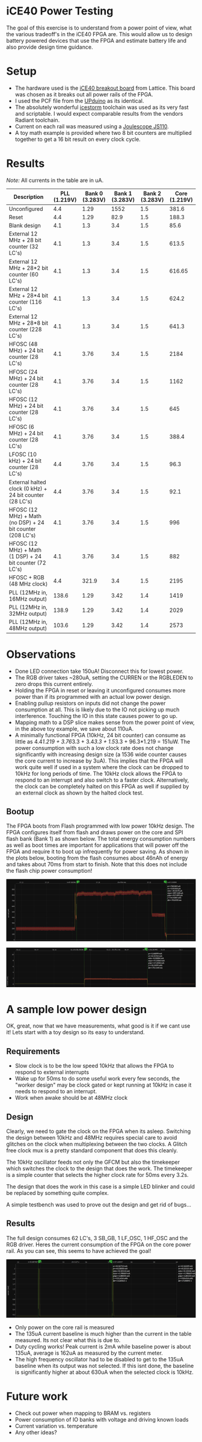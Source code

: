 # iCE40 Power Testing

The goal of this exercise is to understand from a power point of view, what the various tradeoff's in the iCE40 FPGA are. This would allow us to design battery powered devices that use the FPGA and estimate battery life and also provide design time guidance.

# Setup
- The hardware used is the [iCE40 breakout board](https://www.latticesemi.com/en/Products/DevelopmentBoardsAndKits/iCE40UltraPlusBreakoutBoard) from Lattice. This board was chosen as it breaks out all power rails of the FPGA. 
- I used the PCF file from the [UPduino](https://github.com/tinyvision-ai-inc/UPduino-v3.0) as its identical. 
- The absolutely wonderful [icestorm](http://www.clifford.at/icestorm/) toolchain was used as its very fast and scriptable. I would expect comparable results from the vendors Radiant toolchain.
- Current on each rail was measured using a [Joulescope JS110](https://www.joulescope.com/products/joulescope-precision-dc-energy-analyzer).
- A toy math example is provided where two 8 bit counters are multiplied together to get a 16 bit result on every clock cycle.

# Results
_Note:_ All currents in the table are in uA.

| Description | PLL (1.219V) | Bank 0 (3.283V) | Bank 1 (3.283V) | Bank 2 (3.283V)| Core (1.219V)|
| ---         | ---   | ---    | ---    | ---    | ---  |
| Unconfigured | 4.4 | 1.29   | 1552 | 1.5 | 381.6 |
| Reset        | 4.4 | 1.29 | 82.9 | 1.5 | 188.3|
| Blank design | 4.1 | 1.3  | 3.4  | 1.5 | 85.6 |
| External 12 MHz + 28 bit counter (32 LC's) | 4.1 | 1.3  | 3.4  | 1.5 | 613.5 |
| External 12 MHz + 28*2 bit counter (60 LC's) | 4.1 | 1.3  | 3.4  | 1.5 | 616.65 |
| External 12 MHz + 28*4 bit counter (116 LC's) | 4.1 | 1.3  | 3.4  | 1.5 | 624.2 |
| External 12 MHz + 28*8 bit counter (228 LC's) | 4.1 | 1.3  | 3.4  | 1.5 | 641.3 |
| HFOSC (48 MHz) + 24 bit counter (28 LC's) | 4.1 | 3.76 | 3.4 | 1.5 | 2184 |
| HFOSC (24 MHz) + 24 bit counter (28 LC's) | 4.1 | 3.76 | 3.4 | 1.5 | 1162 |
| HFOSC (12 MHz) + 24 bit counter (28 LC's) | 4.1 | 3.76 | 3.4 | 1.5 | 645 |
| HFOSC (6 MHz) + 24 bit counter (28 LC's) | 4.1 | 3.76 | 3.4 | 1.5 | 388.4 |
| LFOSC (10 kHz) + 24 bit counter (28 LC's) | 4.4 | 3.76 | 3.4 | 1.5 | 96.3 |
| External halted clock (0 kHz) + 24 bit counter (28 LC's) | 4.4 | 3.76 | 3.4 | 1.5 | 92.1 |
| HFOSC (12 MHz) + Math (no DSP) + 24 bit counter (208 LC's) | 4.1 | 3.76 | 3.4 | 1.5 | 996 |
| HFOSC (12 MHz) + Math (1 DSP) + 24 bit counter (72 LC's) | 4.1 | 3.76 | 3.4 | 1.5 | 882 |
| HFOSC + RGB (48 MHz clock) | 4.4 | 321.9 | 3.4 | 1.5 | 2195 |
| PLL (12MHz in, 16MHz output) | 138.6 | 1.29 | 3.42 | 1.4 | 1419 |
| PLL (12MHz in, 32MHz output) | 138.9 | 1.29 | 3.42 | 1.4 | 2029 |
| PLL (12MHz in, 48MHz output) | 103.6 | 1.29 | 3.42 | 1.4 | 2573 |

# Observations
- Done LED connection take 150uA! Disconnect this for lowest power.
- The RGB driver takes ~280uA, setting the CURREN or the RGBLEDEN to zero drops this current entirely.
- Holding the FPGA in reset or leaving it unconfigured consumes more power than if its programmed with an actual low power design.
- Enabling pullup resistors on inputs did not change the power consumption at all. This is likely due to the IO not picking up much interference. Touching the IO in this state causes power to go up.
- Mapping math to a DSP slice makes sense from the power point of view, in the above toy example, we save about 110uA.
- A minimally functional FPGA (10kHz, 24 bit counter) can consume as little as 4.4*1.219 + 3.76*3.3 + 3.4*3.3 + 1.5*3.3 + 96.3*1.219 = 151uW. The power consumption with such a low clock rate does not change significantly with increasing design size (a 1536 wide counter causes the core current to increase by 3uA). This implies that the FPGA will work quite well if used in a system where the clock can be dropped to 10kHz for long periods of time. The 10kHz clock allows the FPGA to respond to an interrupt and also switch to a faster clock. Alternatively, the clock can be completely halted on this FPGA as well if supplied by an external clock as shown by the halted clock test.

## Bootup
The FPGA boots from Flash programmed with low power 10kHz design. The FPGA configures itself from flash and draws power on the core and SPI flash bank (Bank 1) as shown below. The total energy consumption numbers as well as boot times are important for applications that will power off the FPGA and require it to boot up infrequently for power saving. As shown in the plots below, booting from the flash consumes about 46nAh of energy and takes about 70ms from start to finish. Note that this does not include the flash chip power consumption!

![ice40 Core power bootup current](ice40_core_bootup.png)

![ice40 IO bank 1 power bootup current](ice40_VIO1_bootup.png)

# A sample low power design
OK, great, now that we have measurements, what good is it if we cant use it! 
Lets start with a toy design so its easy to understand.
## Requirements
- Slow clock is to be the low speed 10kHz that allows the FPGA to respond to external interrupts 
- Wake up for 50ms to do some useful work every few seconds, the "worker design" may be clock gated or kept running at 10kHz in case it needs to respond to an interrupt.
- Work when awake should be at 48MHz clock

## Design
Clearly, we need to gate the clock on the FPGA when its asleep. Switching the design between 10kHz and 48MHz requires special care to avoid glitches on the clock when multiplexing between the two clocks. A Glitch free clock mux is a pretty standard component that does this cleanly.

The 10kHz oscillator feeds not only the GFCM but also the timekeeper which switches the clock to the design that does the work. The timekeeper is a simple counter that selects the higher clock rate for 50ms every 3.2s. 

The design that does the work in this case is a simple LED blinker and could be replaced by something quite complex.

A simple testbench was used to prove out the design and get rid of bugs...

## Results
The full design consumes 62 LC's, 3 SB_GB, 1 LF_OSC, 1 HF_OSC and the RGB driver.
Heres the current consumption of the FPGA on the core power rail. As you can see, this seems to have achieved the goal!

![ICE40  low power design](lp_design\50ms_wakeup_power.png)

- Only power on the core rail is measured
- The 135uA current baseline is much higher than the current in the table measured. Its not clear what this is due to.
- Duty cycling works! Peak current is 2mA while baseline power is about 135uA, average is 162uA as measured by the current meter.
- The high frequency oscillator had to be disabled to get to the 135uA baseline when its output was not selected. If this isnt done, the baseline is significantly higher at about 630uA when the selected clock is 10kHz.

# Future work
- Check out power when mapping to BRAM vs. registers
- Power consumption of IO banks with voltage and driving known loads
- Current variation vs. temperature
- Any other ideas?